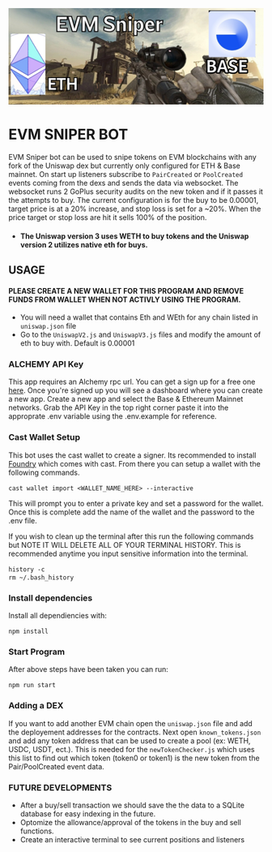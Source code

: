 ![evmSniper banner](/assets/evmSniper_banner.png)

# EVM SNIPER BOT

EVM Sniper bot can be used to snipe tokens on EVM blockchains with any fork of the Uniswap dex but currently only configured for ETH & Base mainnet. On start up listeners subscribe to `PairCreated` or `PoolCreated` events coming from the dexs and sends the data via websocket. The websocket runs 2 GoPlus security audits on the new token and if it passes it the attempts to buy. The current configuration is for the buy to be 0.00001, target price is at a 20% increase, and stop loss is set for a ~20%. When the price target or stop loss are hit it sells 100% of the position.

- #### The Uniswap version 3 uses WETH to buy tokens and the Uniswap version 2 utilizes native eth for buys.

## USAGE

#### PLEASE CREATE A NEW WALLET FOR THIS PROGRAM AND REMOVE FUNDS FROM WALLET WHEN NOT ACTIVLY USING THE PROGRAM.

- You will need a wallet that contains Eth and WEth for any chain listed in `uniswap.json` file
- Go to the `UniswapV2.js` and `UniswapV3.js` files and modify the amount of eth to buy with. Default is 0.00001

### ALCHEMY API Key

This app requires an Alchemy rpc url. You can get a sign up for a free one [here](https://www.alchemy.com/). Once you're signed up you will see a dashboard where you can create a new app. Create a new app and select the Base & Ethereum Mainnet networks. Grab the API Key in the top right corner paste it into the approprate .env variable using the .env.example for reference.

### Cast Wallet Setup

This bot uses the cast wallet to create a signer. Its recommended to install [Foundry](https://book.getfoundry.sh/introduction/installation/) which comes with cast. From there you can setup a wallet with the following commands.

```
cast wallet import <WALLET_NAME_HERE> --interactive
```

This will prompt you to enter a private key and set a password for the wallet. Once this is complete add the name of the wallet and the password to the .env file.

If you wish to clean up the terminal after this run the following commands but NOTE IT WILL DELETE ALL OF YOUR TERMINAL HISTORY. This is recommended anytime you input sensitive information into the terminal.

```
history -c
rm ~/.bash_history
```

### Install dependencies

Install all dependiencies with:

```
npm install
```

### Start Program

After above steps have been taken you can run:

```
npm run start
```

### Adding a DEX

If you want to add another EVM chain open the `uniswap.json` file and add the deployement addresses for the contracts. Next open `known_tokens.json` and add any token address that can be used to create a pool (ex: WETH, USDC, USDT, ect.). This is needed for the `newTokenChecker.js` which uses this list to find out which token (token0 or token1) is the new token from the Pair/PoolCreated event data.

### FUTURE DEVELOPMENTS

- After a buy/sell transaction we should save the the data to a SQLite database for easy indexing in the future.
- Optomize the allowance/approval of the tokens in the buy and sell functions.
- Create an interactive terminal to see current positions and listeners
